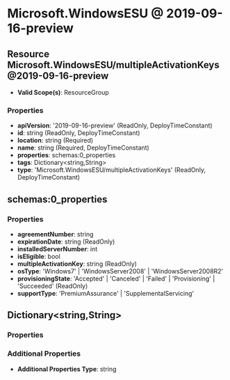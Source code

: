 # Microsoft.WindowsESU @ 2019-09-16-preview

## Resource Microsoft.WindowsESU/multipleActivationKeys@2019-09-16-preview
* **Valid Scope(s)**: ResourceGroup
### Properties
* **apiVersion**: '2019-09-16-preview' (ReadOnly, DeployTimeConstant)
* **id**: string (ReadOnly, DeployTimeConstant)
* **location**: string (Required)
* **name**: string (Required, DeployTimeConstant)
* **properties**: schemas:0_properties
* **tags**: Dictionary<string,String>
* **type**: 'Microsoft.WindowsESU/multipleActivationKeys' (ReadOnly, DeployTimeConstant)

## schemas:0_properties
### Properties
* **agreementNumber**: string
* **expirationDate**: string (ReadOnly)
* **installedServerNumber**: int
* **isEligible**: bool
* **multipleActivationKey**: string (ReadOnly)
* **osType**: 'Windows7' | 'WindowsServer2008' | 'WindowsServer2008R2'
* **provisioningState**: 'Accepted' | 'Canceled' | 'Failed' | 'Provisioning' | 'Succeeded' (ReadOnly)
* **supportType**: 'PremiumAssurance' | 'SupplementalServicing'

## Dictionary<string,String>
### Properties
### Additional Properties
* **Additional Properties Type**: string

